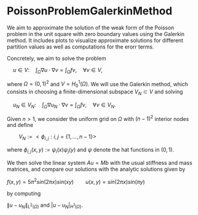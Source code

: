 # PoissonProblemGalerkinMethod
 We aim to approximate the solution of the weak form of the Poisson problem in the unit square with zero boundary values using the Galerkin method. It includes plots to visualize approximate solutions for different partition values as well as computations for the erorr terms.  

Concretely, we aim to solve the problem

$\quad u \in V: \quad \int_{\Omega} \nabla u \cdot \nabla v  = \int_{\Omega} f v , \quad\forall v \in V,$

where $\Omega = (0,1)^{2}$ and $V = H_{0}^{1}(\Omega)$. We will use the Galerkin method, which consists in choosing a finite-dimensional subspace $V_{N} \subset V$ and solving 

$\quad u_{N} \in V_{N}: \quad \int_{\Omega} \nabla u_{N} \cdot \nabla v = \int_{\Omega} f v, \quad \forall v \in V_{N}$.

Given $n > 1$, we consider the uniform grid on $\Omega$ with $(n-1)^{2}$ interior nodes and define 

$\qquad V_{N} := <{\phi_{i,j} : i,j = \{1,\dots,n-1\}}>$

where $\phi_{i,j}(x,y) := \psi_{i}(x) \psi_{j}(y)$ and $\psi$ denote the hat functions in $(0,1)$.

We then solve the linear system $Au = Mb$ with the usual stiffness and mass matrices, and compare our solutions with the analytic solutions given by 

$f(x,y) = 5 \pi^{2} sin(2\pi x) sin(xy) \qquad u(x,y) = sin(2\pi x)sin(\pi y)$ 

by computing 

$\lVert u - u_{N} \rVert_{L^{2}(\Omega)}$ and $|u - u_{N}|_{H^{1}(\Omega)}$.

